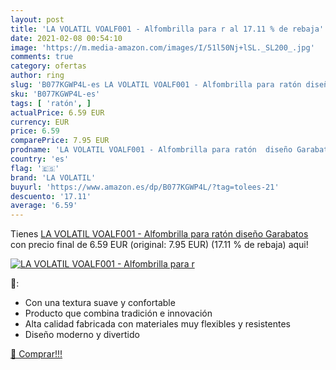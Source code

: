 ```yaml
---
layout: post
title: 'LA VOLATIL VOALF001 - Alfombrilla para r al 17.11 % de rebaja'
date: 2021-02-08 00:54:10
image: 'https://m.media-amazon.com/images/I/51l50Nj+lSL._SL200_.jpg'
comments: true
category: ofertas
author: ring
slug: 'B077KGWP4L-es LA VOLATIL VOALF001 - Alfombrilla para ratón diseño Garabatos'
sku: 'B077KGWP4L-es'
tags: [ 'ratón', ]
actualPrice: 6.59 EUR
currency: EUR
price: 6.59
comparePrice: 7.95 EUR
prodname: 'LA VOLATIL VOALF001 - Alfombrilla para ratón  diseño Garabatos'
country: 'es'
flag: '🇪🇸'
brand: 'LA VOLATIL'
buyurl: 'https://www.amazon.es/dp/B077KGWP4L/?tag=tolees-21'
descuento: '17.11'
average: '6.59'
---
```


Tienes [LA VOLATIL VOALF001 - Alfombrilla para ratón  diseño Garabatos](https://www.amazon.es/dp/B077KGWP4L/?tag=tolees-21) con precio final de  6.59 EUR (original: 7.95 EUR) (17.11 %  de rebaja) aqui!

[![LA VOLATIL VOALF001 - Alfombrilla para r](https://m.media-amazon.com/images/I/51l50Nj+lSL._SL200_.jpg)](https://www.amazon.es/dp/B077KGWP4L/?tag=tolees-21)

🔎:

- Con una textura suave y confortable
- Producto que combina tradición e innovación
- Alta calidad fabricada con materiales muy flexibles y resistentes
- Diseño moderno y divertido

[🛒 Comprar!!!](https://www.amazon.es/dp/B077KGWP4L/?tag=tolees-21)

